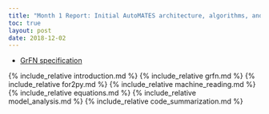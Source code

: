 ```yaml
---
title: "Month 1 Report: Initial AutoMATES architecture, algorithms, and approaches"
toc: true
layout: post
date: 2018-12-02
---
```


- [GrFN specification](GrFN_specification_v0.1)

{% include_relative introduction.md %}
{% include_relative grfn.md %}
{% include_relative for2py.md %}
{% include_relative machine_reading.md %}
{% include_relative equations.md %}
{% include_relative model_analysis.md %}
{% include_relative code_summarization.md %}
